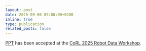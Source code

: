 ```yaml
---
layout: post
date: 2025-09-06 09:00:00+0200
inline: true
type: publication
related_posts: false
---
```


[PPT](https://arxiv.org/abs/2412.06491) has been accepted at the [CoRL 2025 Robot Data Workshop](https://sites.google.com/stanford.edu/corldata25).